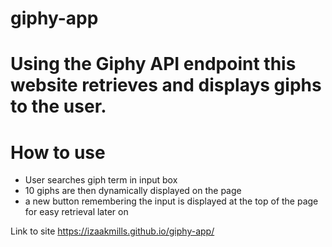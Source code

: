 # giphy-app
# Using the Giphy API endpoint this website retrieves and displays giphs to the user.

# How to use

* User searches giph term in input box
* 10 giphs are then dynamically displayed on the page 
* a new button remembering the input is displayed at the top of the page for easy retrieval later on

Link to site https://izaakmills.github.io/giphy-app/
